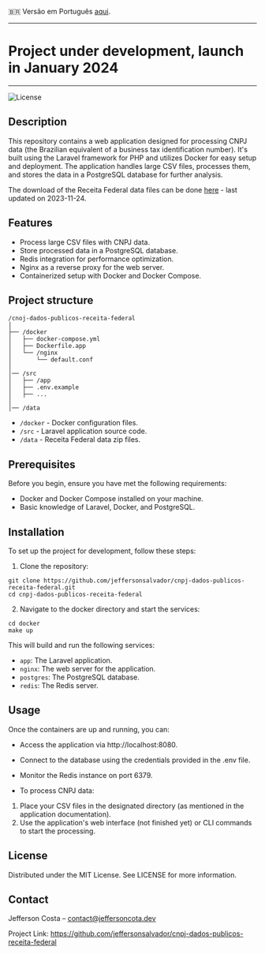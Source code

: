 🇧🇷 Versão em Português [aqui](README.md).

---

# Project under development, launch in January 2024

[//]: # (# Project Name: CNPJ Data Processing Application)

---

![License](https://img.shields.io/badge/license-MIT-blue.svg)

## Description

This repository contains a web application designed for processing CNPJ data (the Brazilian equivalent of a business tax identification number). It's built using the Laravel framework for PHP and utilizes Docker for easy setup and deployment. The application handles large CSV files, processes them, and stores the data in a PostgreSQL database for further analysis.

The download of the Receita Federal data files can be done [here](https://dados.gov.br/dados/conjuntos-dados/cadastro-nacional-da-pessoa-juridica---cnpj) -
last updated on 2023-11-24.


## Features

- Process large CSV files with CNPJ data.
- Store processed data in a PostgreSQL database.
- Redis integration for performance optimization.
- Nginx as a reverse proxy for the web server.
- Containerized setup with Docker and Docker Compose.

## Project structure

```
/cnoj-dados-publicos-receita-federal
│
├── /docker
│   ├── docker-compose.yml
│   ├── Dockerfile.app
│   └── /nginx
│       └── default.conf
│
│── /src
│   ├── /app
│   ├── .env.example
│   ├── ...
│
│── /data
```

- `/docker` - Docker configuration files.
- `/src` - Laravel application source code.
- `/data` - Receita Federal data zip files.
  
## Prerequisites

Before you begin, ensure you have met the following requirements:

- Docker and Docker Compose installed on your machine.
- Basic knowledge of Laravel, Docker, and PostgreSQL.

## Installation
To set up the project for development, follow these steps:

1. Clone the repository:

```
git clone https://github.com/jeffersonsalvador/cnpj-dados-publicos-receita-federal.git
cd cnpj-dados-publicos-receita-federal
```
2. Navigate to the docker directory and start the services:

```
cd docker
make up
```

This will build and run the following services:

- `app`: The Laravel application.
- `nginx`: The web server for the application.
- `postgres`: The PostgreSQL database.
- `redis`: The Redis server.

## Usage
Once the containers are up and running, you can:

- Access the application via http://localhost:8080.
- Connect to the database using the credentials provided in the .env file.
- Monitor the Redis instance on port 6379.

- To process CNPJ data:

1. Place your CSV files in the designated directory (as mentioned in the application documentation).
2. Use the application's web interface (not finished yet) or CLI commands to start the processing.

## License
Distributed under the MIT License. See LICENSE for more information.

## Contact
Jefferson Costa – contact@jeffersoncota.dev

Project Link: https://github.com/jeffersonsalvador/cnpj-dados-publicos-receita-federal
